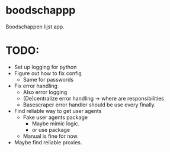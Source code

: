 # boodschappp
Boodschappen lijst app. 

# TODO:
- Set up logging for python
- Figure out how to fix config
    - Same for passwords
- Fix error handling
    - Also error logging
    - (De)centralize error handling -> where are responsibilities
    - Basescraper error handler should be use every finally.
- Find reliable way to get user agents
	- Fake user agents package
		- Maybe mimic logic.
		- or use package
    - Manual is fine for now.
- Maybe find reliable proxies.
